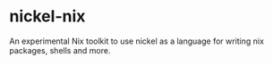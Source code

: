 # nickel-nix
An experimental Nix toolkit to use nickel as a language for writing nix packages, shells and more.
